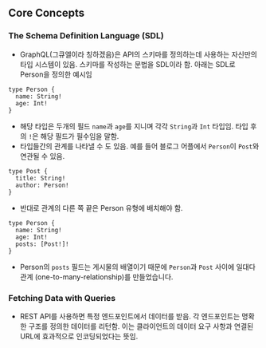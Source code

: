 ## Core Concepts

### The Schema Definition Language (SDL)

- GraphQL(그큐엘이라 칭하겠음)은 API의 스키마를 정의하는데 사용하는 자신만의 타입 시스템이 있음. 스키마를 작성하는 문법을 SDL이라 함. 아래는 SDL로 Person을 정의한 예시임

```sdl
type Person {
  name: String!
  age: Int!
}
```

- 해당 타입은 두개의 필드 `name`과 `age`를 지니며 각각 `String`과 `Int` 타입임. 타입 후의 `!`은 해당 필드가 필수임을 말함.
- 타입들간의 관계를 나타낼 수 도 있음. 예를 들어 블로그 어플에서 `Person`이 `Post`와 연관될 수 있음.

```sdl
type Post {
  title: String!
  author: Person!
}
```

- 반대로 관계의 다른 쪽 끝은 Person 유형에 배치해야 함.

```sdl
type Person {
  name: String!
  age: Int!
  posts: [Post!]!
}
```

- Person의 `posts` 필드는 게시물의 배열이기 때문에 `Person`과 `Post` 사이에 일대다 관계 (one-to-many-relationship)를 만들었습니다.

### Fetching Data with Queries

- REST API를 사용하면 특정 엔드포인트에서 데이터를 받음. 각 엔드포인트는 명확한 구조를 정의한 데이터를 리턴함. 이는 클라이언트의 데이터 요구 사항과 연결된 URL에 효과적으로 인코딩되었다는 뜻임.
